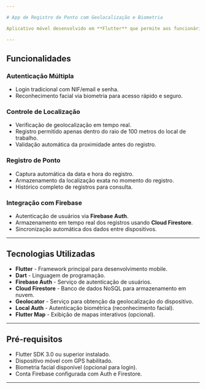 ```yaml
---

# App de Registro de Ponto com Geolocalização e Biometria

Aplicativo móvel desenvolvido em **Flutter** que permite aos funcionários registrar seu ponto de trabalho de forma segura e conveniente, utilizando geolocalização e biometria para validação.

---
```


## Funcionalidades

### Autenticação Múltipla

* Login tradicional com NIF/email e senha.
* Reconhecimento facial via biometria para acesso rápido e seguro.

### Controle de Localização

* Verificação de geolocalização em tempo real.
* Registro permitido apenas dentro do raio de 100 metros do local de trabalho.
* Validação automática da proximidade antes do registro.

### Registro de Ponto

* Captura automática da data e hora do registro.
* Armazenamento da localização exata no momento do registro.
* Histórico completo de registros para consulta.

### Integração com Firebase

* Autenticação de usuários via **Firebase Auth**.
* Armazenamento em tempo real dos registros usando **Cloud Firestore**.
* Sincronização automática dos dados entre dispositivos.

---

## Tecnologias Utilizadas

* **Flutter** - Framework principal para desenvolvimento mobile.
* **Dart** - Linguagem de programação.
* **Firebase Auth** - Serviço de autenticação de usuários.
* **Cloud Firestore** - Banco de dados NoSQL para armazenamento em nuvem.
* **Geolocator** - Serviço para obtenção da geolocalização do dispositivo.
* **Local Auth** - Autenticação biométrica (reconhecimento facial).
* **Flutter Map** - Exibição de mapas interativos (opcional).

---

## Pré-requisitos

* Flutter SDK 3.0 ou superior instalado.
* Dispositivo móvel com GPS habilitado.
* Biometria facial disponível (opcional para login).
* Conta Firebase configurada com Auth e Firestore.

---

